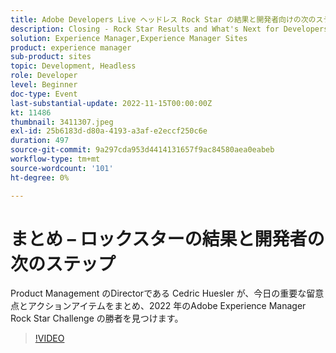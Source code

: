 ```yaml
---
title: Adobe Developers Live ヘッドレス Rock Star の結果と開発者向けの次のステップ
description: Closing - Rock Star Results and What's Next for DevelopersProduct Management のDirectorである Cedric Huesler が、今日の重要な留意点とアクション項目をまとめ、2022 年のAdobe Experience Manager Rock Star チャレンジの勝者を見つけます。
solution: Experience Manager,Experience Manager Sites
product: experience manager
sub-product: sites
topic: Development, Headless
role: Developer
level: Beginner
doc-type: Event
last-substantial-update: 2022-11-15T00:00:00Z
kt: 11486
thumbnail: 3411307.jpeg
exl-id: 25b6183d-d80a-4193-a3af-e2eccf250c6e
duration: 497
source-git-commit: 9a297cda953d4414131657f9ac84580aea0eabeb
workflow-type: tm+mt
source-wordcount: '101'
ht-degree: 0%

---
```


# まとめ – ロックスターの結果と開発者の次のステップ

Product Management のDirectorである Cedric Huesler が、今日の重要な留意点とアクションアイテムをまとめ、2022 年のAdobe Experience Manager Rock Star Challenge の勝者を見つけます。

>[!VIDEO](https://video.tv.adobe.com/v/3411307/?quality=12&learn=on)
